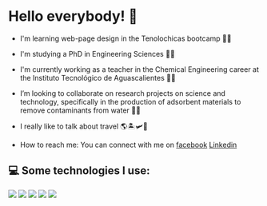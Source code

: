 # Hello everybody! 👋

* I'm learning web-page design in the Tenolochicas bootcamp 👩‍💻

* I'm studying a PhD in Engineering Sciences 👩‍🔬

* I'm currently working as a teacher in the Chemical Engineering career at the Instituto Tecnológico de Aguascalientes 👩‍🏫

* I’m looking to collaborate on research projects on science and technology, specifically in the production of adsorbent materials to remove contaminants from water  🧚‍♀️

* I really like to talk about travel 🌎🏝🛩🚌

* How to reach me: You can connect with me on [facebook](https://www.facebook.com/yesenia.delara)
                                              [Linkedin](https://www.linkedin.com/in/yesenia37/)

## 💻 Some technologies I use: 
<img src="https://img.shields.io/badge/HTML5-E34F26?style=for-the-badge&logo=html5&logoColor=white" /> <img src="https://img.shields.io/badge/CSS3-1572B6?style=for-the-badge&logo=css3&logoColor=white" /> <img src="https://img.shields.io/badge/JavaScript-323330?style=for-the-badge&logo=javascript&logoColor=F7DF1E" /> <img src="https://img.shields.io/badge/GitHub-100000?style=for-the-badge&logo=github&logoColor=white" /> <img src="https://img.shields.io/badge/Visual_Studio-5C2D91?style=for-the-badge&logo=visual%20studio&logoColor=white" />


  
<!--
# Markdown

# Encabezado 1
## Encabezado 2
### Encabezado 3

# Estilos de texto

**Palabra en negrita**

*Palabra en cursiva*

~~Este texto está equivocado~~

Mi primera línea de código en Python

```Print ('Hola mundo!')```

### Listas

- JavaScript
* Phython
+ Goland

Como agregar un link externo en el readme de GitHub

El markdown lo aprendí en [Tecnolochicas](https://tecnolochicas.mx/)

[markdown](https://markdown.es/)
[En github](https://docs.github.com/es/get-started/writing-on-github/getting-started-with-writing-and-formatting-on-github/basic-writing-and-formatting-syntax)
[Página de íconos](https://github.com/alexandresanlim/Badges4-README.md-Profile)
-->

